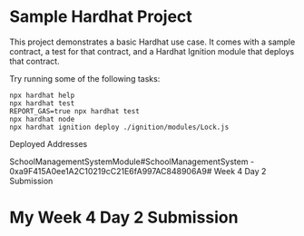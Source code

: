 # Sample Hardhat Project

This project demonstrates a basic Hardhat use case. It comes with a sample contract, a test for that contract, and a Hardhat Ignition module that deploys that contract.

Try running some of the following tasks:

```shell
npx hardhat help
npx hardhat test
REPORT_GAS=true npx hardhat test
npx hardhat node
npx hardhat ignition deploy ./ignition/modules/Lock.js
```
Deployed Addresses

SchoolManagementSystemModule#SchoolManagementSystem - 0xa9F415A0ee1A2C10219cC21E6fA997AC848906A9# Week 4 Day 2 Submission
# My  Week 4 Day 2 Submission
